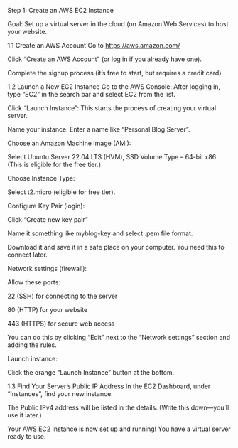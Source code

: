 Step 1: Create an AWS EC2 Instance

Goal:
Set up a virtual server in the cloud (on Amazon Web Services) to host your website.

1.1 Create an AWS Account
Go to https://aws.amazon.com/

Click “Create an AWS Account” (or log in if you already have one).

Complete the signup process (it’s free to start, but requires a credit card).

1.2 Launch a New EC2 Instance
Go to the AWS Console:
After logging in, type “EC2” in the search bar and select EC2 from the list.

Click “Launch Instance”:
This starts the process of creating your virtual server.

Name your instance:
Enter a name like “Personal Blog Server”.

Choose an Amazon Machine Image (AMI):

Select Ubuntu Server 22.04 LTS (HVM), SSD Volume Type – 64-bit x86
(This is eligible for the free tier.)

Choose Instance Type:

Select t2.micro (eligible for free tier).

Configure Key Pair (login):

Click “Create new key pair”

Name it something like myblog-key and select .pem file format.

Download it and save it in a safe place on your computer. You need this to connect later.

Network settings (firewall):

Allow these ports:

22 (SSH) for connecting to the server

80 (HTTP) for your website

443 (HTTPS) for secure web access

You can do this by clicking “Edit” next to the “Network settings” section and adding the rules.

Launch instance:

Click the orange “Launch Instance” button at the bottom.

1.3 Find Your Server’s Public IP Address
In the EC2 Dashboard, under “Instances”, find your new instance.

The Public IPv4 address will be listed in the details.
(Write this down—you’ll use it later.)

Your AWS EC2 instance is now set up and running!
You have a virtual server ready to use.

